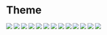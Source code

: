 # Theme
[![](https://github.com/pages-themes/architect/raw/master/thumbnail.png)](http://pages-themes.github.io/architect)
[![](https://github.com/pages-themes/cayman/raw/master/thumbnail.png)](http://pages-themes.github.io/cayman)
[![](https://github.com/pages-themes/dinky/raw/master/thumbnail.png)](http://pages-themes.github.io/dinky)
[![](https://github.com/pages-themes/hacker/raw/master/thumbnail.png)](http://pages-themes.github.io/hacker)
[![](https://github.com/pages-themes/leap-day/raw/master/thumbnail.png)](http://pages-themes.github.io/leap-day)
[![](https://github.com/pages-themes/merlot/raw/master/thumbnail.png)](http://pages-themes.github.io/merlot)
[![](https://github.com/pages-themes/midnight/raw/master/thumbnail.png)](http://pages-themes.github.io/midnight)
[![](https://github.com/pages-themes/minima/raw/master/thumbnail.png)](http://pages-themes.github.io/minima)
[![](https://github.com/pages-themes/minimal/raw/master/thumbnail.png)](http://pages-themes.github.io/minimal)
[![](https://github.com/pages-themes/modernist/raw/master/thumbnail.png)](http://pages-themes.github.io/modernist)
[![](https://github.com/pages-themes/slate/raw/master/thumbnail.png)](http://pages-themes.github.io/slate)
[![](https://github.com/pages-themes/tactile/raw/master/thumbnail.png)](http://pages-themes.github.io/tactile)
[![](https://github.com/pages-themes/time-machine/raw/master/thumbnail.png)](http://pages-themes.github.io/time-machine)
